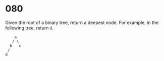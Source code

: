 [_metadata_:difficulty]:-  "Easy"
[_metadata_:asker]:-       "Google"
[_metadata_:tags]:-        "binary-tree"

# 080

Given the root of a binary tree, return a deepest node. For example, in the following tree, return `d`.

```
    a
   / \
  b   c
 /
d
```
